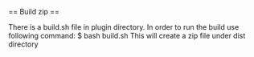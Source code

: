 == Build zip ==

There is a build.sh file in plugin directory. In order to run the build use following command:
$ bash build.sh
This will create a zip file under dist directory